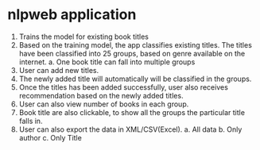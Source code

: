 # nlpweb application
1. Trains the model for existing book titles
2. Based on the training model, the app classifies existing titles. The titles have been classified into 25 groups, based on genre available on the internet.
    a. One book title can fall into multiple groups
3. User can add new titles.
4. The newly added title will automatically will be classified in the groups.
5. Once the titles has been added successfully, user also receives recommendation based on the newly added titles.
6. User can also view number of books in each group.
7. Book title are also clickable, to show all the groups the particular title falls in.
8. User can also export the data in XML/CSV(Excel).
    a. All data
    b. Only author
    c. Only Title
